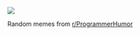 ![](https://preview.redd.it/1lp9ymrsb0sd1.png?width=320&crop=smart&auto=webp&s=4df664efd0c9e6c8a4a7486298bb4aa76d3e39af)

 Random memes from [r/ProgrammerHumor](https://www.reddit.com/r/ProgrammerHumor/)
